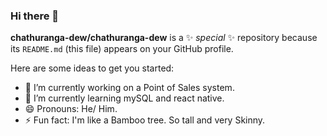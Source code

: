 ### Hi there 👋


**chathuranga-dew/chathuranga-dew** is a ✨ _special_ ✨ repository because its `README.md` (this file) appears on your GitHub profile.

Here are some ideas to get you started:

- 🔭 I’m currently working on a Point of Sales system.
- 🌱 I’m currently learning mySQL and react native.
- 😄 Pronouns: He/ Him.
- ⚡ Fun fact: I'm like a Bamboo tree. So tall and very Skinny.
